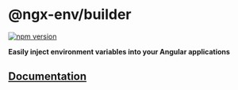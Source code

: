 # @ngx-env/builder

[![npm version](https://badge.fury.io/js/%40ngx-env%2Fbuilder.svg)](https://www.npmjs.com/package/@ngx-env/builder)

**Easily inject environment variables into your Angular applications**

## [Documentation](https://github.com/chihab/ngx-env)
